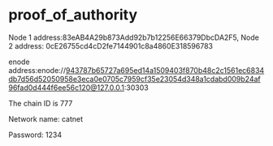 # proof_of_authority

Node 1 address:83eAB4A29b873Add92b7b12256E66379DbcDA2F5, 
Node 2 address: 0cE26755cd4cD2fe7144901c8a4860E318596783

enode address:enode://943787b65727a695ed14a1509403f870b48c2c1561ec6834db7d56d52050958e3eca0e0705c7959cf35e23054d348a1cdabd009b24af96fad0d444f6ee56c120@127.0.0.1:30303

The chain ID is 777

Network name: catnet

Password: 1234
